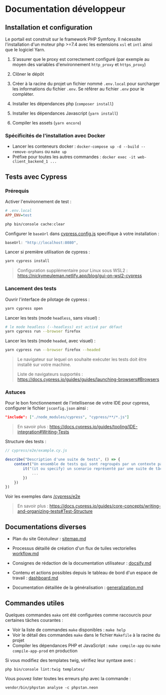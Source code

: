# Documentation développeur

## Installation et configuration

Le portail est construit sur le framework PHP Symfony. Il nécessite l'installation d'un moteur php >=7.4 avec les extensions `xsl` et `intl` ainsi que le logiciel Yarn.

1. S'assurer que le proxy est correctement configuré (par exemple au moyen des variables d'environnement `http_proxy` et `https_proxy`)

2. Clôner le dépôt

3. Créer à la racine du projet un fichier nommé `.env.local` pour surcharger les informations du fichier `.env`. Se référer au fichier `.env` pour le compléter.

4. Installer les dépendances php (`composer install`)

5. Installer les dépendances Javascript (`yarn install`)

6. Compiler les assets (`yarn encore`)

### Spécificités de l'installation avec Docker

-   Lancer les conteneurs docker : `docker-compose up -d --build --remove-orphans` ou `make up`
-   Préfixe pour toutes les autres commandes : `docker exec -it web-client_backend_1 ...`

## Tests avec Cypress

### Prérequis

Activer l'environnement de test :

```ini
# .env.local
APP_ENV=test
```

```sh
php bin/console cache:clear
```

Configurer le `baseUrl` dans [cypress.config.js](../../cypress.config.js) specifique à votre installation :

```js
baseUrl: "http://localhost:8080",
```

Lancer si première utilisation de cypress :

```sh
yarn cypress install
```

> Configuration supplémentaire pour Linux sous WSL2 : https://nickymeuleman.netlify.app/blog/gui-on-wsl2-cypress

### Lancement des tests

Ouvrir l'interface de pilotage de cypress :

```sh
yarn cypress open
```

Lancer les tests (mode `headless`, sans visuel) :

```sh
# le mode headless (--headless) est activé par défaut
yarn cypress run --browser firefox
```

Lancer les tests (mode `headed`, avec visuel) :

```sh
yarn cypress run --browser firefox --headed
```

> Le navigateur sur lequel on souhaite exécuter les tests doit être installé sur votre machine.
>
> Liste de navigateurs supportés : https://docs.cypress.io/guides/guides/launching-browsers#Browsers

### Astuces

Pour le bon fonctionnement de l'intellisense de votre IDE pour cypress, configurer le fichier `jsconfig.json` ainsi :

```json
"include": ["./node_modules/cypress", "cypress/**/*.js"]
```

> En savoir plus : https://docs.cypress.io/guides/tooling/IDE-integration#Writing-Tests

Structure des tests :

```js
// cypress/e2e/example.cy.js

describe("Description d'une suite de tests", () => {
    context("Un ensemble de tests qui sont regroupés par un contexte particulier (par ex. utilisateur connecté ou non) (optionnel)", () => {
        it("(it ou specify) un scenario représenté par une suite de tâches et vérification d'un comportement attendu (quelque chose qui se passe quand l'utilisateur effectue une action)", () => {
            ...
        })
    })
})
```

Voir les exemples dans [/cypress/e2e](../../cypress/e2e/)

> En savoir plus : https://docs.cypress.io/guides/core-concepts/writing-and-organizing-tests#Test-Structure

## Documentations diverses

-   Plan du site Géotuileur : [sitemap.md](sitemap.md)

-   Processus détaillé de création d'un flux de tuiles vectorielles [workflow.md](workflow.md)

-   Consignes de rédaction de la documentation utilisateur : [docsify.md](docsify.md)

-   Contenu et actions possibles depuis le tableau de bord d'un espace de travail : [dashboard.md](dashboard.md)

-   Documentation détaillée de la généralisation : [generalization.md](generalization.md)

## Commandes utiles

Quelques commandes `make` ont été configurées comme raccourcis pour certaines tâches courantes :

-   Voir la liste de commandes `make` disponibles : `make help`
-   Voir le détail des commandes `make` dans le fichier `Makefile` à la racine du projet
-   Compiler les dépendances PHP et JavaScript : `make compile-app` ou `make compile-app-prod` en production

Si vous modifiez des templates twig, vérifiez leur syntaxe avec :

```
php bin/console lint:twig templates/
```

Vous pouvez lister toutes les erreurs php avec la commande :

```
vendor/bin/phpstan analyse -c phpstan.neon
```
